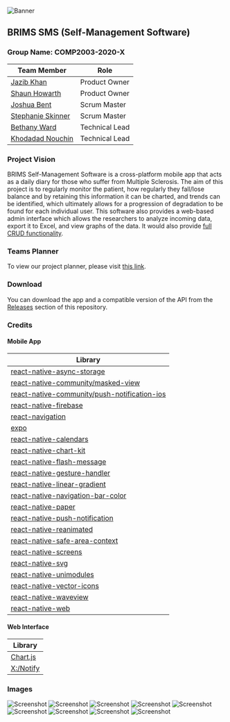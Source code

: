 ![Banner](https://i.imgur.com/TjHn0nd.png)

## BRIMS SMS (Self-Management Software)

### Group Name: **COMP2003-2020-X**

|                  **Team Member**                  |    **Role**    |
| ------------------------------------------------- | -------------- |
| [Jazib Khan](https://github.com/Jazib-Khan)       | Product Owner  |
| [Shaun Howarth](https://github.com/shaun-howarth) | Product Owner  |
| [Joshua Bent](https://github.com/JoshBent)        | Scrum Master   |
| [Stephanie Skinner](https://github.com/La-Ola)    | Scrum Master   |
| [Bethany Ward](https://github.com/bethmward)      | Technical Lead |
| [Khodadad Nouchin](https://github.com/Xtrendence) | Technical Lead |

### Project Vision

BRIMS Self-Management Software is a cross-platform mobile app that acts as a daily diary for those who suffer from Multiple Sclerosis. The aim of this project is to regularly monitor the patient, how regularly they fall/lose balance and by retaining this information it can be charted, and trends can be identified, which ultimately allows for a progression of degradation to be found for each individual user. This software also provides a web-based admin interface which allows the researchers to analyze incoming data, export it to Excel, and view graphs of the data. It would also provide [full CRUD functionality](http://web.socem.plymouth.ac.uk/COMP2003/COMP2003_X/public/api/).

### Teams Planner

To view our project planner, please visit [this link](https://teams.microsoft.com/l/entity/com.microsoft.teamspace.tab.planner/_djb2_msteams_prefix_2295414514?context=%7B%22subEntityId%22%3Anull%2C%22channelId%22%3A%2219%3A586afab9c4244bc787e4e523197c0057%40thread.tacv2%22%7D&groupId=404239ae-998e-4b0d-b2f9-282651f80530&tenantId=5437e7eb-83fb-4d1a-bfd3-bb247e061bf1).

### Download

You can download the app and a compatible version of the API from the [Releases](https://github.com/Xtrendence/COMP2003-2020-X/releases) section of this repository.

### Credits

#### Mobile App

|Library|
|-------|
|[react-native-async-storage](https://www.npmjs.com/package/@react-native-community/async-storage)|
|[react-native-community/masked-view](https://www.npmjs.com/package/@react-native-community/masked-view)|
|[react-native-community/push-notification-ios](https://www.npmjs.com/package/@react-native-community/push-notification-ios)|
|[react-native-firebase](https://www.npmjs.com/package/react-native-firebase)|
|[react-navigation](https://www.npmjs.com/package/react-navigation)|
|[expo](https://www.npmjs.com/package/expo)|
|[react-native-calendars](https://www.npmjs.com/package/react-native-calendars)|
|[react-native-chart-kit](https://www.npmjs.com/package/react-native-chart-kit)|
|[react-native-flash-message](https://www.npmjs.com/package/react-native-flash-message)|
|[react-native-gesture-handler](https://www.npmjs.com/package/react-native-gesture-handler)|
|[react-native-linear-gradient](https://www.npmjs.com/package/react-native-linear-gradient)|
|[react-native-navigation-bar-color](https://www.npmjs.com/package/react-native-navigation-bar-color)|
|[react-native-paper](https://www.npmjs.com/package/react-native-paper)|
|[react-native-push-notification](https://www.npmjs.com/package/react-native-push-notification)|
|[react-native-reanimated](https://www.npmjs.com/package/react-native-reanimated)|
|[react-native-safe-area-context](https://www.npmjs.com/package/react-native-safe-area-context)|
|[react-native-screens](https://www.npmjs.com/package/react-native-screens)|
|[react-native-svg](https://www.npmjs.com/package/react-native-svg)|
|[react-native-unimodules](https://www.npmjs.com/package/react-native-unimodules)|
|[react-native-vector-icons](https://www.npmjs.com/package/react-native-vector-icons)|
|[react-native-waveview](https://www.npmjs.com/package/react-native-waveview)|
|[react-native-web](https://www.npmjs.com/package/react-native-web)|

#### Web Interface

|Library|
|-------|
|[Chart.js](https://www.chartjs.org/)|
|[X:/Notify](https://www.github.com/Xtrendence/X-Notify/)|

### Images

![Screenshot](https://i.imgur.com/wbPVFo6.png)
![Screenshot](https://i.imgur.com/GXekskl.png)
![Screenshot](https://i.imgur.com/IfqgWq0.png)
![Screenshot](https://i.imgur.com/1RWHmyY.png)
![Screenshot](https://i.imgur.com/GpkWOf4.png)
![Screenshot](https://i.imgur.com/6JYh7Tf.png)
![Screenshot](https://i.imgur.com/Mu567U1.png)
![Screenshot](https://i.imgur.com/putQz1L.png)
![Screenshot](https://i.imgur.com/I9Q0PhY.png)